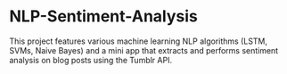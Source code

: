 # NLP-Sentiment-Analysis
This project features various machine learning NLP algorithms (LSTM, SVMs, Naive Bayes) and a mini app that extracts and performs sentiment analysis on blog posts using the Tumblr API.
